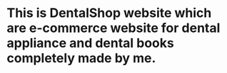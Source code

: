 # This is DentalShop website which are e-commerce website for dental appliance and dental books completely made by me.
